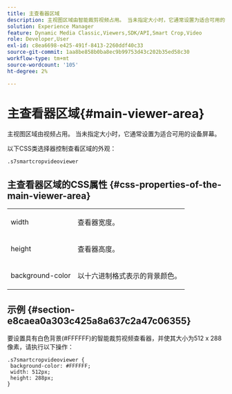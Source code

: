 ```yaml
---
title: 主查看器区域
description: 主视图区域由智能裁剪视频占用。 当未指定大小时，它通常设置为适合可用的设备屏幕。
solution: Experience Manager
feature: Dynamic Media Classic,Viewers,SDK/API,Smart Crop,Video
role: Developer,User
exl-id: c8ea6698-e425-491f-8413-2260ddf40c33
source-git-commit: 1aa8be858b0ba8ec9b99753d43c202b35ed58c30
workflow-type: tm+mt
source-wordcount: '105'
ht-degree: 2%

---
```


# 主查看器区域{#main-viewer-area}

主视图区域由视频占用。 当未指定大小时，它通常设置为适合可用的设备屏幕。

<!--<a id="section_061E550C1C1D4DB2BD663A898895B38C"></a>-->

以下CSS类选择器控制查看区域的外观：

```
.s7smartcropvideoviewer 
```

## 主查看器区域的CSS属性 {#css-properties-of-the-main-viewer-area}

<table id="table_C48C56E696304C9BAFEE71BA9EA9A174"> 
 <tbody> 
  <tr> 
   <td colname="col1"> <p> <span class="codeph"> width </span> </p> </td> 
   <td colname="col2"> <p>查看器宽度。 </p> </td> 
  </tr> 
  <tr> 
   <td colname="col1"> <p> <span class="codeph"> height </span> </p> </td> 
   <td colname="col2"> <p>查看器高度。 </p> </td> 
  </tr> 
  <tr> 
   <td colname="col1"> <p> <span class="codeph"> background-color </span> </p> </td> 
   <td colname="col2"> <p> 以十六进制格式表示的背景颜色。 </p> </td> 
  </tr> 
 </tbody> 
</table>

## 示例 {#section-e8caea0a303c425a8a637c2a47c06355}

要设置具有白色背景(#FFFFFF)的智能裁剪视频查看器，并使其大小为512 x 288像素，请执行以下操作：

```
.s7smartcropvideoviewer { 
 background-color: #FFFFFF; 
 width: 512px; 
 height: 288px;  
}
```
